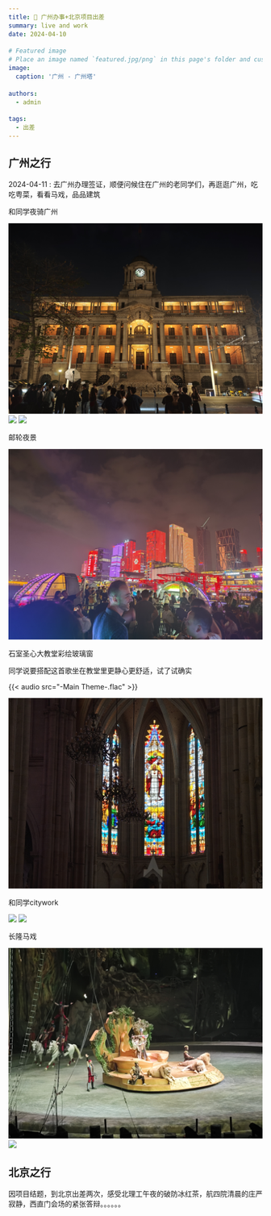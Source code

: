 ```yaml
---
title: 🎉 广州办事+北京项目出差
summary: live and work
date: 2024-04-10

# Featured image
# Place an image named `featured.jpg/png` in this page's folder and customize its options here.
image:
  caption: '广州 - 广州塔'

authors:
  - admin

tags:
  - 出差
---
```


## 广州之行

2024-04-11 : 去广州办理签证，顺便问候住在广州的老同学们，再逛逛广州，吃吃粤菜，看看马戏，品品建筑

和同学夜骑广州

![](./picture/arch-1.jpg)
![](./picture/arch-2.jpg)
![](./picture/arch-3.jpg)

邮轮夜景

![](./picture/arch-4.jpg)

石室圣心大教堂彩绘玻璃窗

同学说要搭配这首歌坐在教堂里更静心更舒适，试了试确实

{{< audio src="-Main Theme-.flac" >}}


![](./picture/arch-5.jpg)

和同学citywork

![](./picture/arch-6.jpg)
![](./picture/arch-7.jpg)

长隆马戏

![](./picture/circus-1.jpg)
![](./picture/circus-2.jpg)



## 北京之行

因项目结题，到北京出差两次，感受北理工午夜的破防冰红茶，航四院清晨的庄严寂静，西直门会场的紧张答辩。。。。。。

